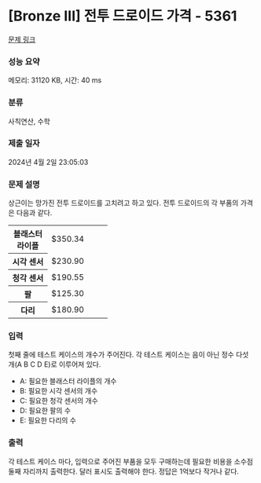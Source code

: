 # [Bronze III] 전투 드로이드 가격 - 5361 

[문제 링크](https://www.acmicpc.net/problem/5361) 

### 성능 요약

메모리: 31120 KB, 시간: 40 ms

### 분류

사칙연산, 수학

### 제출 일자

2024년 4월 2일 23:05:03

### 문제 설명

<p>상근이는 망가진 전투 드로이드를 고치려고 하고 있다. 전투 드로이드의 각 부품의 가격은 다음과 같다.</p>

<table class="table table-bordered" style="width:40%">
	<tbody>
		<tr>
			<th style="width:20%">블래스터 라이플</th>
			<td style="width:20%"><span>$</span>350.34</td>
		</tr>
		<tr>
			<th>시각 센서</th>
			<td><span>$</span>230.90</td>
		</tr>
		<tr>
			<th>청각 센서</th>
			<td><span>$</span>190.55</td>
		</tr>
		<tr>
			<th>팔</th>
			<td><span>$</span>125.30</td>
		</tr>
		<tr>
			<th>다리</th>
			<td><span>$</span>180.90</td>
		</tr>
	</tbody>
</table>

### 입력 

 <p>첫째 줄에 테스트 케이스의 개수가 주어진다. 각 테스트 케이스는 음이 아닌 정수 다섯 개(A B C D E)로 이루어져 있다.</p>

<ul>
	<li>A: 필요한 블래스터 라이플의 개수</li>
	<li>B: 필요한 시각 센서의 개수</li>
	<li>C: 필요한 청각 센서의 개수</li>
	<li>D: 필요한 팔의 수</li>
	<li>E: 필요한 다리의 수</li>
</ul>

### 출력 

 <p>각 테스트 케이스 마다, 입력으로 주어진 부품을 모두 구매하는데 필요한 비용을 소수점 둘째 자리까지 출력한다. 달러 표시도 출력해야 한다. 정답은 1억보다 작거나 같다.</p>

